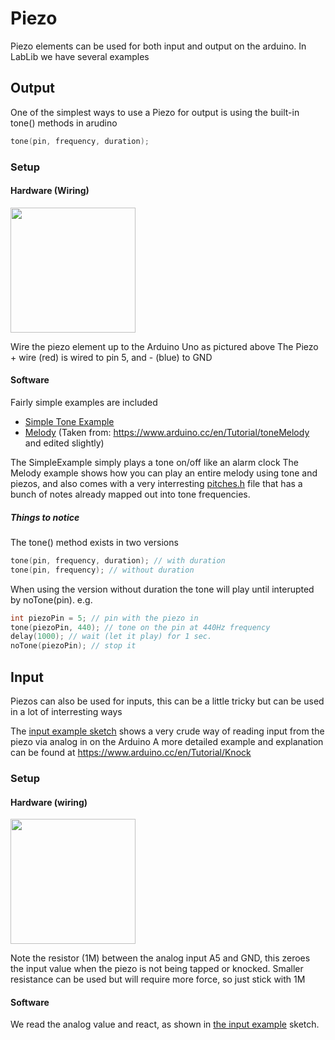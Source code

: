 # Piezo

Piezo elements can be used for both input and output on the arduino.
In LabLib we have several examples

## Output

One of the simplest ways to use a Piezo for output is using the built-in tone() methods in arudino

```C
tone(pin, frequency, duration); 
```

### Setup

#### Hardware (Wiring)
<img src="http://zebweb.dk/lablibimg/piezo_pin5.png" width="200">

Wire the piezo element up to the Arduino Uno as pictured above
The Piezo + wire (red) is wired to pin 5, and - (blue) to GND

#### Software

Fairly simple examples are included
* [Simple Tone Example](SimpleExample/SimpleExample.ino)
* [Melody](Melody/Melody.ino) (Taken from: https://www.arduino.cc/en/Tutorial/toneMelody and edited slightly) 

The SimpleExample simply plays a tone on/off like an alarm clock
The Melody example shows how you can play an entire melody using tone and piezos, and also comes with a very interresting [pitches.h](Melody/pitches.h) file that has a bunch of notes already mapped out into tone frequencies.

##### Things to notice
The tone() method exists in two versions
```C
tone(pin, frequency, duration); // with duration
tone(pin, frequency); // without duration
```
When using the version without duration the tone will play until interupted by noTone(pin).
e.g.
```C
int piezoPin = 5; // pin with the piezo in
tone(piezoPin, 440); // tone on the pin at 440Hz frequency
delay(1000); // wait (let it play) for 1 sec.
noTone(piezoPin); // stop it
```

## Input
Piezos can also be used for inputs, this can be a little tricky but can be used in a lot of interresting ways

The [input example sketch](Input/PiezoInput.ino) shows a very crude way of reading input from the piezo via analog in on the Arduino
A more detailed example and explanation can be found at https://www.arduino.cc/en/Tutorial/Knock

### Setup

#### Hardware (wiring)

<img src="http://zebweb.dk/lablibimg/piezo_input.png" width="200">

Note the resistor (1M) between the analog input A5 and GND, this zeroes the input value when the piezo is not being tapped or knocked. Smaller resistance can be used but will require more force, so just stick with 1M

#### Software
We read the analog value and react, as shown in [the input example](Input/PiezoInput.ino) sketch.
